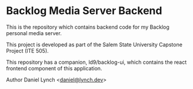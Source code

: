 # Backlog Media Server Backend
This is the repository which contains backend code for my Backlog personal media server.

This project is developed as part of the Salem State University Capstone Project (ITE 505).

This repository has a companion, ld9/backlog-ui,
which contains the react frontend component of this application.

Author Daniel Lynch &lt;daniel@lynch.dev&gt;